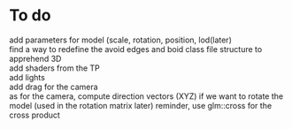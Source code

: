 # To do

add parameters for model (scale, rotation, position, lod(later)<br>
find a way to redefine the avoid edges and boid class file structure to apprehend 3D<br>
add shaders from the TP<br>
add lights<br>
add drag for the camera<br>
as for the camera, compute direction vectors (XYZ) if we want to rotate the model (used in the rotation matrix later) reminder, use glm::cross for the cross product<br>
